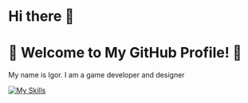 # Hi there 👋
# 🌟 Welcome to My GitHub Profile! 🌟
My name is Igor. I am a game developer and designer

[![My Skills](https://skillicons.dev/icons?i=arch,blender,discord,godot,guthub&perline=5)](https://skillicons.dev)
